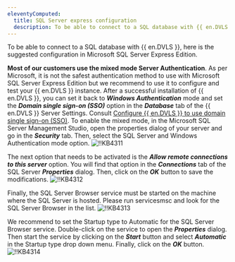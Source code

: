 ```yaml
---
eleventyComputed:
  title: SQL Server express configuration
  description: To be able to connect to a SQL database with {{ en.DVLS }}, here is the suggested configuration in Microsoft SQL Server Express Edition.
---
```

To be able to connect to a SQL database with {{ en.DVLS }}, here is the suggested configuration in Microsoft SQL Server Express Edition.

**Most of our customers use the mixed mode Server Authentication**. As per Microsoft, it is not the safest authentication method to use with Microsoft SQL Server Express Edition but we recommend to use it to configure and test your {{ en.DVLS }} instance. After a successful installation of {{ en.DVLS }}, you can set it back to ***Windows Authentication*** mode and set the ***Domain single sign-on (SSO)*** option in the ***Database*** tab of the {{ en.DVLS }} Server Settings. Consult [Configure {{ en.DVLS }} to use domain single sign-on (SSO)](/server/kb/how-to-articles/configure-server-use-domain-sso/). To enable the mixed mode, in the Microsoft SQL Server Management Studio, open the properties dialog of your server and go in the ***Security*** tab. Then, select the SQL Server and Windows Authentication mode option.
![!!KB4311](https://cdnweb.devolutions.net/docs/docs_en_kb_KB4311.png)

The next option that needs to be activated is the ***Allow remote connections to this server*** option. You will find that option in the ***Connections*** tab of the SQL Server ***Properties*** dialog. Then, click on the ***OK*** button to save the modifications.
![!!KB4312](https://cdnweb.devolutions.net/docs/docs_en_kb_KB4312.png)

Finally, the SQL Server Browser service must be started on the machine where the SQL Server is hosted. Please run servicesmsc and look for the SQL Server Browser in the list.
![!!KB4313](https://cdnweb.devolutions.net/docs/docs_en_kb_KB4313.png)

We recommend to set the Startup type to Automatic for the SQL Server Browser service. Double-click on the service to open the ***Properties*** dialog. Then start the service by clicking on the ***Start*** button and select ***Automatic*** in the Startup type drop down menu. Finally, click on the ***OK*** button.
![!!KB4314](https://cdnweb.devolutions.net/docs/docs_en_kb_KB4314.png)

